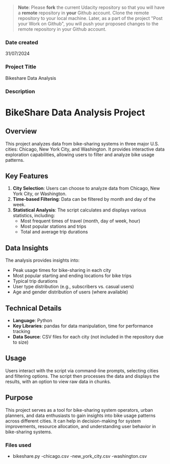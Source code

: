 >**Note**: Please **fork** the current Udacity repository so that you will have a **remote** repository in **your** Github account. Clone the remote repository to your local machine. Later, as a part of the project "Post your Work on Github", you will push your proposed changes to the remote repository in your Github account.

### Date created
31/07/2024


### Project Title
Bikeshare Data Analysis

### Description
# BikeShare Data Analysis Project

## Overview
This project analyzes data from bike-sharing systems in three major U.S. cities: Chicago, New York City, and Washington. It provides interactive data exploration capabilities, allowing users to filter and analyze bike usage patterns.

## Key Features
1. **City Selection**: Users can choose to analyze data from Chicago, New York City, or Washington.
2. **Time-based Filtering**: Data can be filtered by month and day of the week.
3. **Statistical Analysis**: The script calculates and displays various statistics, including:
   - Most frequent times of travel (month, day of week, hour)
   - Most popular stations and trips
   - Total and average trip durations


## Data Insights
The analysis provides insights into:
- Peak usage times for bike-sharing in each city
- Most popular starting and ending locations for bike trips
- Typical trip durations
- User type distribution (e.g., subscribers vs. casual users)
- Age and gender distribution of users (where available)

## Technical Details
- **Language**: Python
- **Key Libraries**: pandas for data manipulation, time for performance tracking
- **Data Source**: CSV files for each city (not included in the repository due to size)

## Usage
Users interact with the script via command-line prompts, selecting cities and filtering options. The script then processes the data and displays the results, with an option to view raw data in chunks.

## Purpose
This project serves as a tool for bike-sharing system operators, urban planners, and data enthusiasts to gain insights into bike usage patterns across different cities. It can help in decision-making for system improvements, resource allocation, and understanding user behavior in bike-sharing systems.

### Files used
- bikeshare.py
-chicago.csv
-new_york_city.csv
-washington.csv



